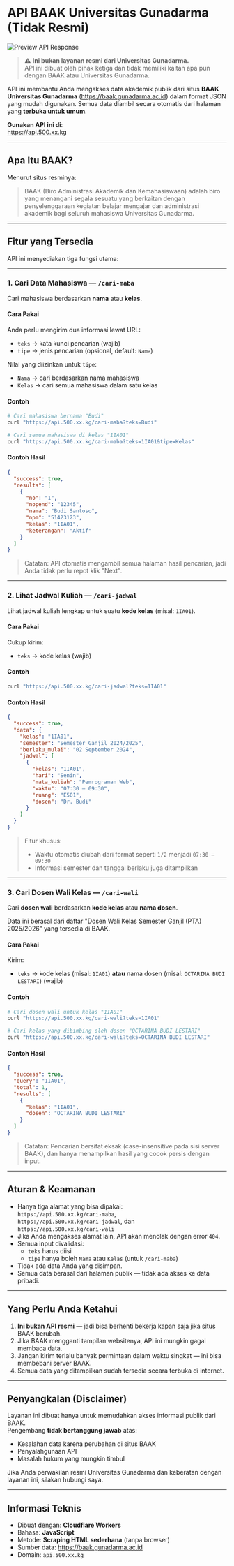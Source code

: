 # API BAAK Universitas Gunadarma (Tidak Resmi)

![Preview API Response](https://raw.githubusercontent.com/SecretDevZ/api-baak-unofficial/main/assets/Screenshoot.webp)

> ⚠️ **Ini bukan layanan resmi dari Universitas Gunadarma.**  
> API ini dibuat oleh pihak ketiga dan tidak memiliki kaitan apa pun dengan BAAK atau Universitas Gunadarma.

API ini membantu Anda mengakses data akademik publik dari situs **BAAK Universitas Gunadarma** (https://baak.gunadarma.ac.id) dalam format JSON yang mudah digunakan. Semua data diambil secara otomatis dari halaman yang **terbuka untuk umum**.

**Gunakan API ini di**:  
https://api.500.xx.kg

---

## Apa Itu BAAK?

Menurut situs resminya:

> BAAK (Biro Administrasi Akademik dan Kemahasiswaan) adalah biro yang menangani segala sesuatu yang berkaitan dengan penyelenggaraan kegiatan belajar mengajar dan administrasi akademik bagi seluruh mahasiswa Universitas Gunadarma.

---

## Fitur yang Tersedia

API ini menyediakan tiga fungsi utama:

---

### 1. Cari Data Mahasiswa — `/cari-maba`

Cari mahasiswa berdasarkan **nama** atau **kelas**.

#### Cara Pakai

Anda perlu mengirim dua informasi lewat URL:

- `teks` → kata kunci pencarian (wajib)
- `tipe` → jenis pencarian (opsional, default: `Nama`)

Nilai yang diizinkan untuk `tipe`:
- `Nama` → cari berdasarkan nama mahasiswa
- `Kelas` → cari semua mahasiswa dalam satu kelas

#### Contoh

```bash
# Cari mahasiswa bernama "Budi"
curl "https://api.500.xx.kg/cari-maba?teks=Budi"

# Cari semua mahasiswa di kelas "1IA01"
curl "https://api.500.xx.kg/cari-maba?teks=1IA01&tipe=Kelas"
```

#### Contoh Hasil

```json
{
  "success": true,
  "results": [
    {
      "no": "1",
      "nopend": "12345",
      "nama": "Budi Santoso",
      "npm": "51423123",
      "kelas": "1IA01",
      "keterangan": "Aktif"
    }
  ]
}
```

> Catatan: API otomatis mengambil semua halaman hasil pencarian, jadi Anda tidak perlu repot klik "Next".

---

### 2. Lihat Jadwal Kuliah — `/cari-jadwal`

Lihat jadwal kuliah lengkap untuk suatu **kode kelas** (misal: `1IA01`).

#### Cara Pakai

Cukup kirim:
- `teks` → kode kelas (wajib)

#### Contoh

```bash
curl "https://api.500.xx.kg/cari-jadwal?teks=1IA01"
```

#### Contoh Hasil

```json
{
  "success": true,
  "data": {
    "kelas": "1IA01",
    "semester": "Semester Ganjil 2024/2025",
    "berlaku_mulai": "02 September 2024",
    "jadwal": [
      {
        "kelas": "1IA01",
        "hari": "Senin",
        "mata_kuliah": "Pemrograman Web",
        "waktu": "07:30 – 09:30",
        "ruang": "E501",
        "dosen": "Dr. Budi"
      }
    ]
  }
}
```

> Fitur khusus:  
> - Waktu otomatis diubah dari format seperti `1/2` menjadi `07:30 – 09:30`  
> - Informasi semester dan tanggal berlaku juga ditampilkan

---

### 3. Cari Dosen Wali Kelas — `/cari-wali`

Cari **dosen wali** berdasarkan **kode kelas** atau **nama dosen**.

Data ini berasal dari daftar "Dosen Wali Kelas Semester Ganjil (PTA) 2025/2026" yang tersedia di BAAK.

#### Cara Pakai

Kirim:
- `teks` → kode kelas (misal: `1IA01`) **atau** nama dosen (misal: `OCTARINA BUDI LESTARI`) (wajib)

#### Contoh

```bash
# Cari dosen wali untuk kelas "1IA01"
curl "https://api.500.xx.kg/cari-wali?teks=1IA01"

# Cari kelas yang dibimbing oleh dosen "OCTARINA BUDI LESTARI"
curl "https://api.500.xx.kg/cari-wali?teks=OCTARINA BUDI LESTARI"
```

#### Contoh Hasil

```json
{
  "success": true,
  "query": "1IA01",
  "total": 1,
  "results": [
    {
      "kelas": "1IA01",
      "dosen": "OCTARINA BUDI LESTARI"
    }
  ]
}
```

> Catatan: Pencarian bersifat eksak (case-insensitive pada sisi server BAAK), dan hanya menampilkan hasil yang cocok persis dengan input.

---

## Aturan & Keamanan

- Hanya tiga alamat yang bisa dipakai:  
  `https://api.500.xx.kg/cari-maba`,  
  `https://api.500.xx.kg/cari-jadwal`, dan  
  `https://api.500.xx.kg/cari-wali`
- Jika Anda mengakses alamat lain, API akan menolak dengan error `404`.
- Semua input divalidasi:
  - `teks` harus diisi
  - `tipe` hanya boleh `Nama` atau `Kelas` (untuk `/cari-maba`)
- Tidak ada data Anda yang disimpan.
- Semua data berasal dari halaman publik — tidak ada akses ke data pribadi.

---

## Yang Perlu Anda Ketahui

1. **Ini bukan API resmi** — jadi bisa berhenti bekerja kapan saja jika situs BAAK berubah.
2. Jika BAAK mengganti tampilan websitenya, API ini mungkin gagal membaca data.
3. Jangan kirim terlalu banyak permintaan dalam waktu singkat — ini bisa membebani server BAAK.
4. Semua data yang ditampilkan sudah tersedia secara terbuka di internet.

---

## Penyangkalan (Disclaimer)

Layanan ini dibuat hanya untuk memudahkan akses informasi publik dari BAAK.  
Pengembang **tidak bertanggung jawab** atas:
- Kesalahan data karena perubahan di situs BAAK
- Penyalahgunaan API
- Masalah hukum yang mungkin timbul

Jika Anda perwakilan resmi Universitas Gunadarma dan keberatan dengan layanan ini, silakan hubungi saya.

---

## Informasi Teknis

- Dibuat dengan: **Cloudflare Workers**
- Bahasa: **JavaScript**
- Metode: **Scraping HTML sederhana** (tanpa browser)
- Sumber data: https://baak.gunadarma.ac.id
- Domain: `api.500.xx.kg`
